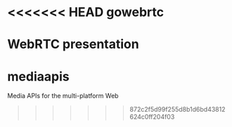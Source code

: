 <<<<<<< HEAD
gowebrtc
========

WebRTC presentation
=======
mediaapis
=========

Media APIs for the multi-platform Web
>>>>>>> 872c2f5d99f255d8b1d6bd43812624c0ff204f03
